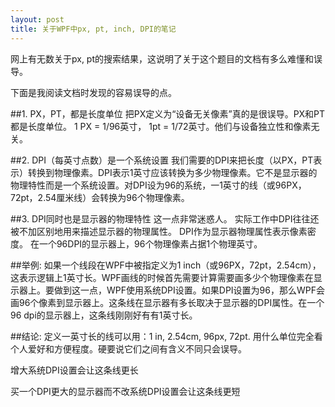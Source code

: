 ```yaml
---
layout: post
title: 关于WPF中px, pt, inch, DPI的笔记
---
```

网上有无数关于px, pt的搜索结果，这说明了关于这个题目的文档有多么难懂和误导。

下面是我阅读文档时发现的容易误导的点。

##1. PX，PT，都是长度单位
把PX定义为“设备无关像素”真的是很误导。PX和PT都是长度单位。 1 PX = 1/96英寸， 1pt = 1/72英寸。他们与设备独立性和像素无关。

##2. DPI（每英寸点数）是一个系统设置
我们需要的DPI来把长度（以PX，PT表示）转换到物理像素。DPI表示1英寸应该转换为多少物理像素。它不是显示器的物理特性而是一个系统设置。对DPI设为96的系统，一1英寸的线（或96PX，72pt，2.54厘米线）会转换为96个物理像素。

##3. DPI同时也是显示器的物理特性
这一点非常迷惑人。 实际工作中DPI往往还被不加区别地用来描述显示器的物理属性。 DPI作为显示器物理属性表示像素密度。 在一个96DPI的显示器上，96个物理像素占据1个物理英寸。

##举例:
如果一个线段在WPF中被指定义为1 inch（或96PX，72pt，2.54cm），这表示逻辑上1英寸长。WPF画线的时候首先需要计算需要画多少个物理像素在显示器上。要做到这一点，WPF使用系统DPI设置。如果DPI设置为96，那么WPF会画96个像素到显示器上。这条线在显示器有多长取决于显示器的DPI属性。在一个96 dpi的显示器上，这条线刚刚好有有1英寸长。

##结论:
定义一英寸长的线可以用：1 in, 2.54cm, 96px, 72pt. 用什么单位完全看个人爱好和方便程度。硬要说它们之间有含义不同只会误导。

增大系统DPI设置会让这条线更长

买一个DPI更大的显示器而不改系统DPI设置会让这条线更短
